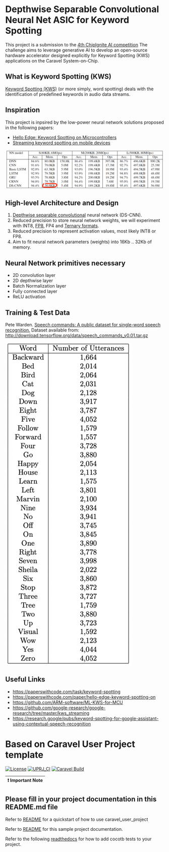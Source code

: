# Depthwise Separable Convolutional Neural Net ASIC for Keyword Spotting

This project is a submission to the [4th ChipIgnite AI competition](https://efabless.com/genai/challenges/4)
The challenge aims to leverage generative AI to develop an open-source hardware accelerator designed explicitly for Keyword Spotting (KWS) applications on the Caravel System-on-Chip.

## What is Keyword Spotting (KWS)

[Keyword Spotting (KWS)](https://en.wikipedia.org/wiki/Keyword_spotting) (or more simply, word spotting) deals with the identification of predefined keywords in audio data streams.

## Inspiration
This project is inpsired by the low-power neural network solutions proposed in the following papers:
   * [Hello Edge: Keyword Spotting on Microcontrollers](https://arxiv.org/abs/1711.07128)
   * [Streaming keyword spotting on mobile devices](https://arxiv.org/abs/2005.06720)

![Hello Edge: Keyword Spotting on Microcontrollers](docs/DSCNN.png)

## High-level Architecture and Design
1. [Depthwise separable convolutional](https://paperswithcode.com/method/depthwise-separable-convolution) neural network (DS-CNN).
2. Reduced precision to store neural network weights, we will experiment with INT8, [FP8](https://arxiv.org/abs/2209.05433), FP4 and [Ternary formats](https://arxiv.org/pdf/2402.17764.pdf).
3. Reduced precision to represent activation values, most likely INT8 or FP8.
4. Aim to fit neural network parameters (weights) into 16Kb .. 32Kb of memory.

## Neural Network primitives necessary
* 2D convolution layer
* 2D depthwise layer
* Batch Normalization layer
* Fully connected layer
* ReLU activation

## Training & Test Data

Pete Warden. [Speech commands: A public dataset for single-word speech recognition.](http://arxiv.org/abs/1804.03209)
Dataset available from: http://download.tensorflow.org/data/speech_commands_v0.01.tar.gz

![Speech commands: A public dataset for single-word speech recognition](docs/SpeechCommands.png)

## Useful Links
* https://paperswithcode.com/task/keyword-spotting
* https://paperswithcode.com/paper/hello-edge-keyword-spotting-on
* https://github.com/ARM-software/ML-KWS-for-MCU
* https://github.com/google-research/google-research/tree/master/kws_streaming
* https://research.google/pubs/keyword-spotting-for-google-assistant-using-contextual-speech-recognition


# Based on Caravel User Project template

[![License](https://img.shields.io/badge/License-Apache%202.0-blue.svg)](https://opensource.org/licenses/Apache-2.0) [![UPRJ_CI](https://github.com/efabless/caravel_project_example/actions/workflows/user_project_ci.yml/badge.svg)](https://github.com/efabless/caravel_project_example/actions/workflows/user_project_ci.yml) [![Caravel Build](https://github.com/efabless/caravel_project_example/actions/workflows/caravel_build.yml/badge.svg)](https://github.com/efabless/caravel_project_example/actions/workflows/caravel_build.yml)

| :exclamation: Important Note            |
|-----------------------------------------|

## Please fill in your project documentation in this README.md file 

Refer to [README](docs/source/index.rst#section-quickstart) for a quickstart of how to use caravel_user_project

Refer to [README](docs/source/index.rst) for this sample project documentation. 

Refer to the following [readthedocs](https://caravel-sim-infrastructure.readthedocs.io/en/latest/index.html) for how to add cocotb tests to your project. 

